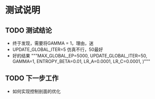 
# 测试说明

## TODO 测试结论
- 终于发现，需要将GAMMA = 1，理由，迷
- UPDATE_GLOBAL_ITER=5 仿真不行，50最好
- 好的结果
"""MAX_GLOBAL_EP=5000,
                UPDATE_GLOBAL_ITER=50,
                GAMMA=1,
                ENTROPY_BETA=0.01,
                LR_A=0.0001,
                LR_C=0.0001, )"""
                
## TODO 下一步工作
- 如何实现控制剖面的优化